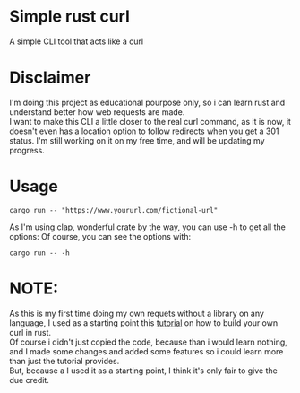 # Simple rust curl

A simple CLI tool that acts like a curl

# Disclaimer

I'm doing this project as educational pourpose only, so i can learn rust and understand better how web requests are made.<br/>
I want to make this CLI a little closer to the real curl command, as it is now, it doesn't even has a location option to follow redirects when you get a 301 status.
I'm still working on it on my free time, and will be updating my progress.
# Usage

```
cargo run -- "https://www.yoururl.com/fictional-url"
```
As I'm using clap, wonderful crate by the way, you can use -h to get all the options:
Of course, you can see the options with:
```
cargo run -- -h
```

# NOTE:
As this is my first time doing my own requets without a library on any language, I used as a starting point this [tutorial](https://dev.to/chaudharypraveen98/build-your-own-curl-rust-5cj6) on how to build your own curl in rust.<br/>
Of course i didn't just copied the code, because than i would learn nothing, and I made some changes and added some features so i could learn more than just the tutorial provides.<br/>
But, because a I used it as a starting point, I think it's only fair to give the due credit.